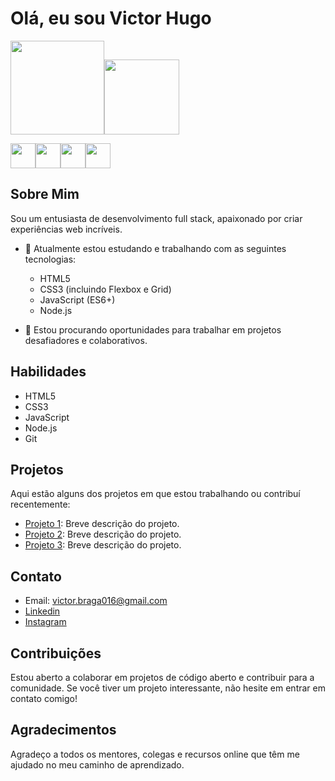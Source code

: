 # Olá, eu sou Victor Hugo

<img height="150em" src="https://github-readme-stats.vercel.app/api?username=VictorHugo016&show_icons=true&theme=dracula&include_all_commits=true&count_private=true"/><img height="120em" src="https://github-readme-stats.vercel.app/api/top-langs/?username=VictorHugo016&layout=compact&langs_count=7&theme=dracula"/>


  <img src="https://cdn.jsdelivr.net/gh/devicons/devicon@latest/icons/html5/html5-original.svg" width="40" height="40"/><img src="https://cdn.jsdelivr.net/gh/devicons/devicon@latest/icons/css3/css3-original.svg" width="40" height="40"/><img src="https://cdn.jsdelivr.net/gh/devicons/devicon@latest/icons/javascript/javascript-original.svg" width="40" height="40"/><img src="https://cdn.jsdelivr.net/gh/devicons/devicon@latest/icons/nodejs/nodejs-original.svg" width="40" height="40"/>

## Sobre Mim
Sou um entusiasta de desenvolvimento full stack, apaixonado por criar experiências web incríveis.

- 🌱 Atualmente estou estudando e trabalhando com as seguintes tecnologias:
  -  HTML5
  -  CSS3 (incluindo Flexbox e Grid)
  -  JavaScript (ES6+)
  -  Node.js

- 💼 Estou procurando oportunidades para trabalhar em projetos desafiadores e colaborativos.

## Habilidades
- HTML5
- CSS3
- JavaScript
- Node.js
- Git

## Projetos
Aqui estão alguns dos projetos em que estou trabalhando ou contribuí recentemente:

- [Projeto 1](link_para_o_projeto_1): Breve descrição do projeto.
- [Projeto 2](link_para_o_projeto_2): Breve descrição do projeto.
- [Projeto 3](link_para_o_projeto_3): Breve descrição do projeto.

## Contato
- Email: victor.braga016@gmail.com
- <a href="https://www.linkedin.com/in/victor-hugo-braga-oliveira-725767226/" target="_blank"> Linkedin </a>
- <a href="https://www.instagram.com/victor.hugo090/" target="_blank"> Instagram </a>

## Contribuições
Estou aberto a colaborar em projetos de código aberto e contribuir para a comunidade. Se você tiver um projeto interessante, não hesite em entrar em contato comigo!

## Agradecimentos
Agradeço a todos os mentores, colegas e recursos online que têm me ajudado no meu caminho de aprendizado.

